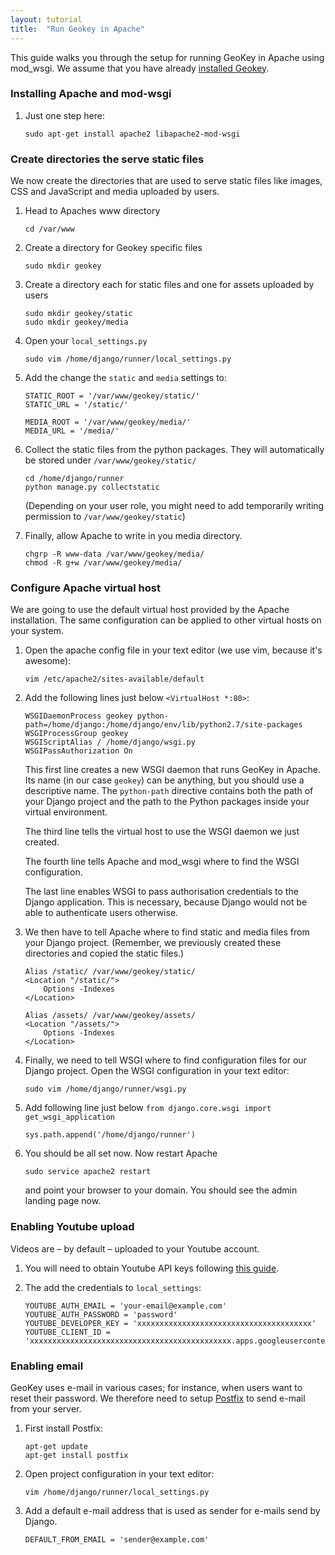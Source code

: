 ```yaml
---
layout: tutorial
title:  "Run Geokey in Apache"
---
```


This guide walks you through the setup for running GeoKey in Apache using mod_wsgi. We assume that you have already [installed Geokey](how-to-install.html).

### Installing Apache and mod-wsgi

1. Just one step here:

    ```
    sudo apt-get install apache2 libapache2-mod-wsgi
    ```

### Create directories the serve static files

We now create the directories that are used to serve static files like images, CSS and JavaScript and media uploaded by users.

1. Head to Apaches www directory

    ```
    cd /var/www
    ```

2. Create a directory for Geokey specific files

    ```
    sudo mkdir geokey
    ```

3. Create a directory each for static files and one for assets uploaded by users

    ```
    sudo mkdir geokey/static
    sudo mkdir geokey/media
    ```

4. Open your `local_settings.py`

    ```
    sudo vim /home/django/runner/local_settings.py
    ```

5. Add the change the `static` and `media` settings to:

    ```
    STATIC_ROOT = '/var/www/geokey/static/'
    STATIC_URL = '/static/'

    MEDIA_ROOT = '/var/www/geokey/media/'
    MEDIA_URL = '/media/'
    ```

6. Collect the static files from the python packages. They will automatically be stored under `/var/www/geokey/static/`

    ```
    cd /home/django/runner
    python manage.py collectstatic
    ```

    (Depending on your user role, you might need to add temporarily writing permission to `/var/www/geokey/static`)

7. Finally, allow Apache to write in you media directory.

    ```
    chgrp -R www-data /var/www/geokey/media/
    chmod -R g+w /var/www/geokey/media/
    ```

### Configure Apache virtual host

We are going to use the default virtual host provided by the Apache installation. The same configuration can be applied to other virtual hosts on your system.

1. Open the apache config file in your text editor (we use vim, because it's awesome):

    ```
    vim /etc/apache2/sites-available/default
    ```

2. Add the following lines just below `<VirtualHost *:80>`:

    ```
    WSGIDaemonProcess geokey python-path=/home/django:/home/django/env/lib/python2.7/site-packages
    WSGIProcessGroup geokey
    WSGIScriptAlias / /home/django/wsgi.py
    WSGIPassAuthorization On
    ```

    This first line creates a new WSGI daemon that runs GeoKey in Apache. Its name (in our case `geokey`) can be anything, but you should use a descriptive name. The `python-path` directive contains both the path of your Django project and the path to the Python packages inside your virtual environment.

    The third line tells the virtual host to use the WSGI daemon we just created.

    The fourth line tells Apache and mod_wsgi where to find the WSGI configuration.

    The last line enables WSGI to pass authorisation credentials to the Django application. This is necessary, because Django would not be able to authenticate users otherwise.

3. We then have to tell Apache where to find static and media files from your Django project. (Remember, we previously created these directories and copied the static files.)

    ```
    Alias /static/ /var/www/geokey/static/
    <Location "/static/">
        Options -Indexes
    </Location>

    Alias /assets/ /var/www/geokey/assets/
    <Location "/assets/">
        Options -Indexes
    </Location>
    ```

5. Finally, we need to tell WSGI where to find configuration files for our Django project. Open the WSGI configuration in your text editor:

    ```
    sudo vim /home/django/runner/wsgi.py
    ```

6. Add following line just below `from django.core.wsgi import get_wsgi_application`

    ```
    sys.path.append('/home/django/runner')
    ```

7. You should be all set now. Now restart Apache

    ```
    sudo service apache2 restart
    ```

    and point your browser to your domain. You should see the admin landing page now.


### Enabling Youtube upload

Videos are – by default – uploaded to your Youtube account.

1. You will need to obtain Youtube API keys following [this guide](https://developers.google.com/youtube/registering_an_application).

2. The add the credentials to `local_settings`:

    ```
    YOUTUBE_AUTH_EMAIL = 'your-email@example.com'
    YOUTUBE_AUTH_PASSWORD = 'password'
    YOUTUBE_DEVELOPER_KEY = 'xxxxxxxxxxxxxxxxxxxxxxxxxxxxxxxxxxxxxxx'
    YOUTUBE_CLIENT_ID = 'xxxxxxxxxxxxxxxxxxxxxxxxxxxxxxxxxxxxxxxxxxxxx.apps.googleusercontent.com'
    ```

### Enabling email

GeoKey uses e-mail in various cases; for instance, when users want to reset their password. We therefore need to setup [Postfix](http://www.postfix.org/) to send e-mail from your server.

1. First install Postfix:

    ```
    apt-get update
    apt-get install postfix
    ```

2. Open project configuration in your text editor:

    ```
    vim /home/django/runner/local_settings.py
    ```

3. Add a default e-mail address that is used as sender for e-mails send by Django.

    ```
    DEFAULT_FROM_EMAIL = 'sender@example.com'
    ```
